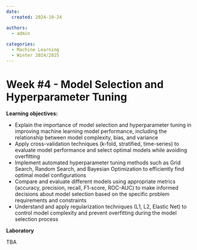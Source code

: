 ```yaml
---
date:
  created: 2024-10-24

authors:
  - admin
    
categories:  
  - Machine Learning
  - Winter 2024/2025
---
```


# Week #4 - Model Selection and Hyperparameter Tuning
  

<!-- more -->

**Learning objectives:**

- Explain the importance of model selection and hyperparameter tuning in improving machine learning model performance, including the relationship between model complexity, bias, and variance
- Apply cross-validation techniques (k-fold, stratified, time-series) to evaluate model performance and select optimal models while avoiding overfitting
- Implement automated hyperparameter tuning methods such as Grid Search, Random Search, and Bayesian Optimization to efficiently find optimal model configurations
- Compare and evaluate different models using appropriate metrics (accuracy, precision, recall, F1-score, ROC-AUC) to make informed decisions about model selection based on the specific problem requirements and constraints
- Understand and apply regularization techniques (L1, L2, Elastic Net) to control model complexity and prevent overfitting during the model selection process

**Laboratory**

TBA